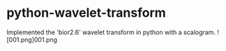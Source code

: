 # python-wavelet-transform
Implemented the 'bior2.6' wavelet transform in python with a scalogram.
![001.png]001.png
